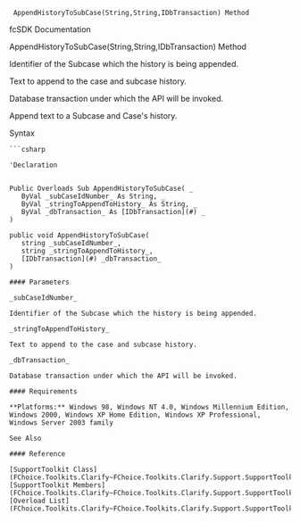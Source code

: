 ﻿     AppendHistoryToSubCase(String,String,IDbTransaction) Method                                                   

fcSDK Documentation

AppendHistoryToSubCase(String,String,IDbTransaction) Method

Identifier of the Subcase which the history is being appended.

Text to append to the case and subcase history.

Database transaction under which the API will be invoked.

Append text to a Subcase and Case's history.

Syntax

```vbnet
```csharp

'Declaration
 

Public Overloads Sub AppendHistoryToSubCase( _
   ByVal _subCaseIdNumber_ As String, _
   ByVal _stringToAppendToHistory_ As String, _
   ByVal _dbTransaction_ As [IDbTransaction](#) _
) 

public void AppendHistoryToSubCase( 
   string _subCaseIdNumber_,
   string _stringToAppendToHistory_,
   [IDbTransaction](#) _dbTransaction_
)

#### Parameters

_subCaseIdNumber_

Identifier of the Subcase which the history is being appended.

_stringToAppendToHistory_

Text to append to the case and subcase history.

_dbTransaction_

Database transaction under which the API will be invoked.

#### Requirements

**Platforms:** Windows 98, Windows NT 4.0, Windows Millennium Edition, Windows 2000, Windows XP Home Edition, Windows XP Professional, Windows Server 2003 family

See Also

#### Reference

[SupportToolkit Class](FChoice.Toolkits.Clarify~FChoice.Toolkits.Clarify.Support.SupportToolkit.md)  
[SupportToolkit Members](FChoice.Toolkits.Clarify~FChoice.Toolkits.Clarify.Support.SupportToolkit_members.md)  
[Overload List](FChoice.Toolkits.Clarify~FChoice.Toolkits.Clarify.Support.SupportToolkit~AppendHistoryToSubCase.md)